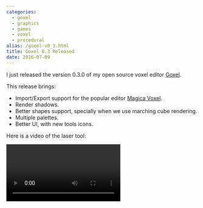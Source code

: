 ```yaml
---
categories:
  - goxel
  - graphics
  - games
  - voxel
  - procedural
alias: /goxel-v0_3.html
title: Goxel 0.3 Released
date: 2016-07-09
---
```



I just released the version 0.3.0 of my open source voxel editor [Goxel].

This release brings:

- Import/Export support for the popular editor [Magica Voxel].
- Render shadows.
- Better shapes support, specially when we use marching cube rendering.
- Multiple palettes.
- Better UI, with new tools icons.

Here is a video of the laser tool:

<video src="/imgs/goxel-laser.webm" controls="">
    Your browser does not support the video tag.
</video>


[goxel]: https://guillaumechereau.github.io/goxel
[Magica Voxel]: https://ephtracy.github.io
